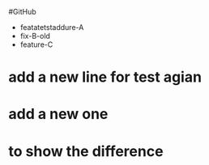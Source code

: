 #GitHub

- featatetstaddure-A
- fix-B-old
- feature-C
# add a new line for test agian
# add     a new one
# to show the difference
#
#







